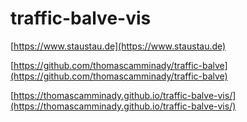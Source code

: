 # traffic-balve-vis

[https://www.staustau.de](https://www.staustau.de)


[https://github.com/thomascamminady/traffic-balve](https://github.com/thomascamminady/traffic-balve)

[https://thomascamminady.github.io/traffic-balve-vis/](https://thomascamminady.github.io/traffic-balve-vis/)
